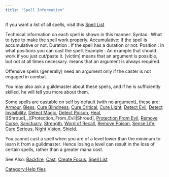 ```yaml
---
title: "Spell Information"
---
```


If you want a list of all spells, visit this [Spell
List](Spell "wikilink")

Technical information on each spell is shown in this manner: Syntax :
What to type to make the spell work properly. Accumulative: If the spell
is accumulative or not. Duration : If the spell has a duration or not.
Position : In what positions you can cast the spell. Example : An
example that should work if you just cut/paste it. \[victim\] means that
an argument is possible, but not at all times necessary. <victim> means
that an argument is always required.

Offensive spells (generally) need an argument only if the caster is not
engaged in combat.

You may also ask a guildmaster about these spells, and if he is
sufficiently skilled, he will tell you more about them.

Some spells are castable on self by default (with no argument), these
are: [Armour](Armour "wikilink"), [Bless](Bless "wikilink"), [Cure
Blindness](Cure_Blindness "wikilink"), [Cure
Critical](Cure_Critical "wikilink"), [Cure
Light](Cure_Light "wikilink"), [Detect Evil](Detect_Evil "wikilink"),
[Detect Invisibility](Detect_Invisibility "wikilink"), [Detect
Magic](Detect_Magic "wikilink"), [Detect
Poison](Detect_Poison "wikilink"), [Heal](Heal "wikilink"),
\[\[Shroud\],_\[\[Protection_From_Evil\|Shroud\], [Protection From
Evil](Protection_From_Evil "wikilink"), [Remove
Curse](Remove_Curse "wikilink"), [Sanctuary](Sanctuary "wikilink"),
[Strength](Strength "wikilink"), [Word of
Recall](Word_of_Recall "wikilink"), [Remove
Poison](Remove_Poison "wikilink"), [Sense Life](Sense_Life "wikilink"),
[Cure Serious](Cure_Serious "wikilink"), [Night
Vision](Night_Vision "wikilink"), [Shield](Shield "wikilink").

You cannot cast a spell when you are of a level lower than the minimum
to learn it from a guildmaster. Hence losing a level can result in the
loss of certain spells, rather than a greater mana cost.

See Also: [Backfire](Backfire "wikilink"), [Cast](Cast "wikilink"),
[Create Focus](Create_Focus "wikilink"), [Spell List](Spell "wikilink")

[Category:Help files](Category:Help_files "wikilink")